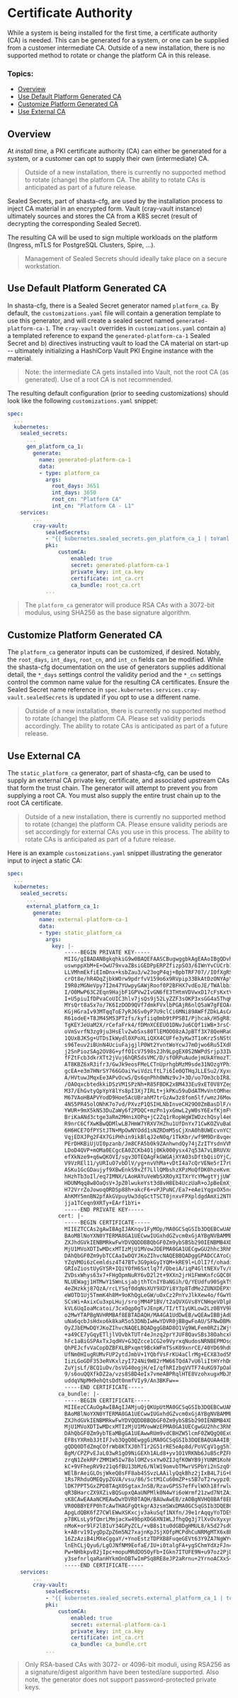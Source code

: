 # Certificate Authority

While a system is being installed for the first time, a certificate authority (CA) is needed. This can be
generated for a system, or one can be supplied from a customer intermediate CA. Outside of a new
installation, there is no supported method to rotate or change the platform CA in this release.

### Topics:
   * [Overview](#overview)
   * [Use Default Platform Generated CA](#use-default-platform-generated-ca)
   * [Customize Platform Generated CA](#customize-platform-generated-ca)
   * [Use External CA](#use-external-ca)

## Overview

At *install time*, a PKI certificate authority (CA) can either be generated for a system, or a customer can opt to supply their own (intermediate) CA.

> Outside of a new installation, there is currently no supported method to rotate (change) the platform CA. The ability to rotate CAs is anticipated as part of a future release.

Sealed Secrets, part of shasta-cfg, are used by the installation process to inject CA material in an encrypted form. Vault (cray-vault instance) ultimately sources and stores the CA from a K8S secret (result of decrypting the corresponding Sealed Secret).

The resulting CA will be used to sign multiple workloads on the platform (Ingress, mTLS for PostgreSQL Clusters, Spire, ...).

> Management of Sealed Secrets should ideally take place on a secure workstation.

## Use Default Platform Generated CA

In shasta-cfg, there is a Sealed Secret generator named `platform_ca`. By default, the `customizations.yaml` file will contain a generation template to use this generator, and will create a sealed secret named `generated-platform-ca-1`. The `cray-vault` overrides in `customizations.yaml` contain a) a templated reference to expand the `generated-platform-ca-1` Sealed Secret and b) directives instructing vault to load the CA material on start-up -- ultimately initializing a HashiCorp Vault PKI Engine instance with the material.

> Note: the intermediate CA gets installed into Vault, not the root CA (as generated). Use of a root CA is not recommended.

The resulting default configuration (prior to seeding customizations) should look like the following `customizations.yaml` snippet:

```yaml
spec:
  ...
  kubernetes:
    sealed_secrets:
      ...
      gen_platform_ca_1:
        generate:
          name: generated-platform-ca-1
          data:
          - type: platform_ca
            args:
              root_days: 3651
              int_days: 3650
              root_cn: "Platform CA"
              int_cn: "Platform CA - L1"
    services:
        ...
        cray-vault:
            sealedSecrets:
            - "{{ kubernetes.sealed_secrets.gen_platform_ca_1 | toYaml }}"
            pki:
                customCA:
                    enabled: true
                    secret: generated-platform-ca-1
                    private_key: int_ca.key
                    certificate: int_ca.crt
                    ca_bundle: root_ca.crt
            ...
```

> The `platform_ca` generator will produce RSA CAs with a 3072-bit modulus, using SHA256 as the base signature algorithm.

## Customize Platform Generated CA

The `platform_ca` generator inputs can be customized, if desired. Notably, the `root_days`, `int_days`, `root_cn`, and `int_cn` fields can be modified. While the shasta-cfg documentation on the use of generators supplies additional detail, the `*_days` settings control the validity period and the `*_cn` settings control the common name value for the resulting CA certificates. Ensure the Sealed Secret name reference in `spec.kubernetes.services.cray-vault.sealedSecrets` is updated if you opt to use a different name.

> Outside of a new installation, there is currently no supported method to rotate (change) the platform CA. Please set validity periods accordingly. The ability to rotate CAs is anticipated as part of a future release.

## Use External CA

The `static_platform_ca` generator, part of shasta-cfg, can be used to supply an external CA private key, certificate, and associated upstream CAs that form the trust chain. The generator will attempt to prevent you from supplying a root CA. You must also supply the entire trust chain up to the root CA certificate.

> Outside of a new installation, there is currently no supported method to rotate (change) the platform CA. Please ensure validity periods are set accordingly for external CAs you use in this process. The ability to rotate CAs is anticipated as part of a future release.

Here is an example `customizations.yaml` snippet illustrating the generator input to inject a static CA:

```yaml
spec:
  ...
  kubernetes:
    sealed_secrets:
      ...
      external_platform_ca_1:
        generate:
          name: external-platform-ca-1
          data:
          - type: static_platform_ca
            args:
              key: |-
                  -----BEGIN PRIVATE KEY-----
                  MIIG/gIBADANBgkqhkiG9w0BAQEFAASCBugwggbkAgEAAoIBgQDvhzXCUmGalTDo
                  uswnppXbM+E+OwU79xvaZBsiGEDPpERPZfizpSO3/6IWnYvCUCrb1V4rIhkSKGYq
                  LLVMhmEkfiEImDnx+ksbZau3/w23ogP4qj+BpbTRF707//IOfXgRSD1Q+mVQ7MVo
                  crOt8e/hR4DqZjbkWOrw9pdrfvV159o6x9RVpip33BkAtDzONYApY6ePhzS1BFmo
                  I9R0zMGNeVpy7I2m47YUwpyGAWjRoof0P2BFHX7vdEoJE/TWAlbbiqlM9OHmR85J
                  I/O0MwP63C2Eqn9HajbF1GPVw2IvGN6fE3THtmVDVwxD17cFsKxtVl8gMHljkw9V
                  I+U5piuIfDPvaCoUIC3hlv7jsQs9j52LyZZF3sOKP3xsGG4a5ThqK08EKEgrFovg
                  MYsQrt8aSx7o/7K6IzDOD9QVf7dmkFVxlbPGAjR6nlQ5aW7gFEOAr1CbbZFS+lKi
                  KGjHGraIv93MTqqToE7yRJ6Sv0yP7U9clCi6MNi89AWFfZDkLAsCAwEAAQKCAYAW
                  R61odeE+T8JM45M53PTzfs/kyfiiq0mb9tPPSBI/Pjhcak/H5gR8iPq6v8zQNkTG
                  TgKEYJeUaM2X/rCefaFrk4/fDMnXCEEUO1DNvJu6CQf1iWB+3rsC+AJSImyRjHou
                  oVmSvrfN3zg9ju3HsElv2wbSxs80TlEMOOO8zAJpBTf3X78QeHRa0c5BkoJVbASP
                  1QUxBJKSg+UTDsIkWydl0XPoXLiQXX4CUFfe3yKw3T1oKrz5sNSt0VNRpNmRToY3
                  s96Teuv2iBUnN4UciuFajgjlP0Wt2YvntWoYcwJ7mOjwo6Ru5IXdPMeLBx/xKeLF
                  j2SnPiozSAg2OV8G+yffOIcV7598s2Jh9LpgEX0S2NWPdSrjp33IWM9clivzQXaV
                  fFZtFcb3dkrXTt2jVuj6hQR5dsVMC/D/sfORPuAudejmUkAYmozTI9vgcOJpWw3h
                  AT8KBZ6xR3ifr3/GwJk9eosFMeLCTnUprhgbMzM9sde31NOzgYPhiPrN4GJRp4EC
                  gcEA+e3m7HNrSY766GOaiYwiVdzLftL7i6Ie0QTHqJLLESu2/XyxuoML6IRXc+Df
                  A/HVtuwJMqxEe3APvOcwS/Qs6qnPhh0WNz9vJ+3D/uo7Om3cbIR8J6QlsQID9Kas
                  /OAOqxcbtedkkiDSzVM1SPzNh+R85FBDK2xBM433Eu9xET0V8YZegT99SWg72l8+
                  M37/EhGvtyQpYpY8lYs8pI3Xj7IRLt+jkPKu59uDdATMvVntOMheddpTwYW7XdUI
                  M67VAoHBAPVYodD9Hoe5AcUBrahM7trGzAw3z8fom5lf/wmzJ6Mow8lgH6tliwCs
                  4NS5PR45olONhK7o7vd/PXvzP1QSIHLNbInveCH29O0ZmBasDlF/eDT+Hcdzq0sw
                  YWUR+9mX5kNS3DuZaWy6f2PDQC+mzPn1yxGmwL2yW0sY6ExfKjmFVSjqG7Mt/oMo
                  BriKaANd3ctge3aRm2MHniXOPq+jC2Zq1rRopWgWIWDzchQsyl4e6iHs5s80nQsE
                  R9nrC6CfXwKBwQDMlwLB7HmW7YRXV7HZhu1UfDnYx71CwKOZVuBaDlBM7gwN1VVn
                  6H6HCE7OfPYStJTN+MpOwNYOdd1sNZRDmM5sCjXnA0h8UWEcvnYC5ps1aVlXO9ym
                  VqjEDXJPg2F4X7GiPHhin9ikBlqJ2eN0q/1TkKbr/wf9M9Dr8vqedYOJKQgdfnE+
                  PErDHKBiUjUI0pzanb/Jm8CFA5b0k9ZAnhwndQy74jZzITYsdnVVM9il6EdYhC1P
                  LDoD4QVP+mOMa0ECgcEA0ZCKb4O1j0Kk000ysx47q53A7vLBRUVXmzOXGgbwZXpN
                  efXkNze9+q6wQKOVI/sgv3OTEQAgFkGWGAjXYA03sDftbQiiOYjC/r8s3LjMZiqW
                  V9VzREl11/yURIuO7vbDlV/yg+nvVhMa+vDtI4a7cQrVENe5rI7rUgMNcSacX5OX
                  ASKu1GcGDaujyf9XBwEnkS9xZf7LllQMbshzXPzMoQfDK0hzeKvmiPSIzdjQZoLL
                  hHzhTb3oIl/eq7IMNX/LAoHAYuVeWbSXROyXITXrYcYMwgtYjjUWThQmrLQImJjj
                  HDUNMqq8w8OaQsV+JpZ0lwukeYst3d8vH8Eb4UczUaR+oJpBeEmXjXCGYG4Ec1EQ
                  H72VrrZoJowoqORDSp88h+akcF6+vPJPuNC/Ea7+eAeiYqgxOX5nc2uLjZxBt4OC
                  AhKMY5mnBN2pfAkGVpuyUw3dqGctTSCT0jnxvFPXpldgdAmXi2NTPqPd0IzmLKNG
                  jja1TCeqn9XRTy+EArf1bYi+
                  -----END PRIVATE KEY-----
                cert: |-
                  -----BEGIN CERTIFICATE-----
                  MIIEZTCCAs2gAwIBAgIJAKnqv1FyMOp/MA0GCSqGSIb3DQEBCwUAMFsxDzANBgNV
                  BAoMBlNoYXN0YTERMA8GA1UECwwIUGxhdGZvcm0xGjAYBgNVBAMMEVJvb3QgR2Vu
                  ZXJhdGVkIENBMRkwFwYDVQQDDBBQbGF0Zm9ybSBSb290IENBMB4XDTIwMDcwMTIz
                  MjU1MVoXDTIwMDcxMTIzMjU1MVowJDEPMA0GA1UECgwGU2hhc3RhMREwDwYDVQQL
                  DAhQbGF0Zm9ybTCCAaIwDQYJKoZIhvcNAQEBBQADggGPADCCAYoCggGBAO+HNcJS
                  YZqVMOi6zCemldsz4T47BTv3G9pkGyIYQM+kRE9l+LOlI7f/ohadi8JQKtvVXisi
                  GRIoZiostUyGYSR+IQiYOfH6Sxtlq7f/DbeiA/iqP4GltNEXvTv/8g59eBFIPVD6
                  ZVDsxWhys63x7+FHgOpmNuRY6vD2l2t+9XXn2jrH1FWmKnfcGQC0PM41gCljp4+H
                  NLUEWagj1HTMwY15WnLsjabjthTCnIYBaNGih/Q/YEUdfu90SgkT9NYCVtuKqUz0
                  4eZHzkkj87QzA/rcLYSqf0dqNsXUY9XDYi8Y3p8TdMe2ZUNXDEPXtwWwrG1WXyAw
                  eWOTD1Uj5TmmK4h8M+9oKhQgLeGW/uOxCz2PnYvJlkXew4o/fGwYbhrlOGorTwQo
                  SCsWi+AxixCu3xpLHuj/srojMM4P1BV/t2aQVXGVs8YCNHqeVDlpbuAUQ4CvUJtt
                  kVL6UqIoaMcatoi/3cxOqpOgTvJEnpK/TI/tT1yUKLow2Lz0BYV9kOQsCwIDAQAB
                  o2MwYTAPBgNVHRMBAf8EBTADAQH/MA4GA1UdDwEB/wQEAwIBBjAdBgNVHQ4EFgQU
                  uNa6qcbJsHdxo6k8kaR5o53DNbIwHwYDVR0jBBgwFoAU/SFNwDBMcAYWBC2SCsDf
                  OyZJbEMwDQYJKoZIhvcNAQELBQADggGBAD8O1Vg9WLFem0RZiZWjtXiNOTZmaksE
                  +a49CE7yGqyETljlVOvbkTUTr4eJnzq2prYJUF8QavSBs38OahcxkTU2GOawZa09
                  hFc1aBiGSPAxTxJqdHV+G3QZcce1CG2e9VyrxqNudosNRNBEPMOsgg4LpvlRqMfm
                  QhPEJcfvVaCopDZBFXLBPxqmt9BckWFmTSsK09xnrCE/40YD69hdUQ6USJaz9/cd
                  UfNm0HIugRUMvFUP2ytdJmbV+1YQbfVsFrKU4aClrMg+ECX83od5N1TUNQwMePLh
                  IizLGoGDF353eRVKxlzyI724Ni9W82rMW66TQdA7vU6liItHYrhDmcZ+mK2R0F5B
                  ZuYjsLf/BCQ1uDv/bsVG40ogjH/eI/qfhRIzbgVVTF74uKG97pOakp2iQaG9USFd
                  9/s6ouQQXfkDZ2a/vzs8SBD4eIx7vmeABPRqlHTE8VzohxugxMbJNMdZRPGrEeH6
                  uddqVNpMH9ehQtsDdt0nmfVIy9/An3BKFw==
                  -----END CERTIFICATE-----
                ca_bundle: |-
                  -----BEGIN CERTIFICATE-----
                  MIIEezCCAuOgAwIBAgIJAMjuQjQKUpUtMA0GCSqGSIb3DQEBCwUAMFsxDzANBgNV
                  BAoMBlNoYXN0YTERMA8GA1UECwwIUGxhdGZvcm0xGjAYBgNVBAMMEVJvb3QgR2Vu
                  ZXJhdGVkIENBMRkwFwYDVQQDDBBQbGF0Zm9ybSBSb290IENBMB4XDTIwMDcwMTIz
                  MjU1MVoXDTIwMDcxMTIzMjU1MVowWzEPMA0GA1UECgwGU2hhc3RhMREwDwYDVQQL
                  DAhQbGF0Zm9ybTEaMBgGA1UEAwwRUm9vdCBHZW5lcmF0ZWQgQ0ExGTAXBgNVBAMM
                  EFBsYXRmb3JtIFJvb3QgQ0EwggGiMA0GCSqGSIb3DQEBAQUAA4IBjwAwggGKAoIB
                  gQDQ0DTdZmqCOfrWb8KTXJ0hT1r2G51rRE5eAp8d/PoVCgV1gg5h1+jbiv3yYd2R
                  BgM/CPZPvEJaL03wR1gO9NiGEXh1ALd8+yv1O1VRKNb6JuB5cPZFHE3Z8El6aGMc
                  zrqN1ZekRPrZMM1W5Iw78olOMZvsxYw0ZIJqfKOWYB9jYUNM1KohHVj65f/HD/Em
                  kC+9VFhepRV9z21q6fBU13bMz6/NlW19omvbTMwrVSPbYi2nSzqOfi00GXmVh/9Q
                  WElBrAeiGLOsjWkeQ8sFF8ab4SSvzLAAilyQqkBhz2jIxB4L7iG+b9KEgVLeOoMH
                  1Rs7RhduOMEQypZGVA/vsu/86/5ctM1Cu60mZP+s5B7oT2rwypz0ihLiVCaDCcS5
                  lDK7PPT5GxZPD8TAqX0SgtaxJnSB/RzavGPSS7efFvlWXh18frwlwa+FgOnyCw1/
                  qR3BHarcZX9XZivBQSupxQAaUNPMlk0N4wYi6oWrmf21zwd7NtZAinxC2F98J1sn
                  sK8CAwEAAaNCMEAwDwYDVR0TAQH/BAUwAwEB/zAOBgNVHQ8BAf8EBAMCAQYwHQYD
                  VR0OBBYEFP0hTcAwTHAGFgQtkgrA3zsmSWxDMA0GCSqGSIb3DQEBCwUAA4IBgQAp
                  ApgLdQBK6fZ7CWlEWwXSKxcjv3akuSqf1NXfn/J9e1rAqqyYoTDE9DXG9dYHL9OA
                  p78KLsLy9fQmrLMmjacXw49bpXDG6XN1WLJfhgQg3j7lXvOvXyxynOgKDtBlroiU
                  nMoK+or9lF2lBIuY34GPyZCL/+vB8s1tu0dGBDgHMUL8/k5d27sdGZZUljC7CgcC
                  k+ABrv19IygDpZpZ6m5N27xajnKpJSjXOfpMCPdhCuNRMgMTX6x8bxZzVAx9ogQ8
                  16ZzAziB4iMXeCggaY/+YnoEstzTDPXB8FuqeGEVt63Y9ZA7NgWYvVExtKFGGhOL
                  lnEhCLjQyu6/LgOJNfNM9EofaE/IU+i0talgFA+ygSChmYdXzFJn4EfAY9XbwEwV
                  Pw+NHbkpv82jIpc+mopuMRdDO5OyFb+IGkn7ITUFE9N+u97oz2PjD5nQ/Z5DGjBu
                  y3sefnrlqaRanHYkmOnOBTwImPSq8RE8eJP2aRrnu+2YrnoACXxS+XWUXtNhXJ4=
                  -----END CERTIFICATE-----
    services:
        ...
        cray-vault:
            sealedSecrets:
            - "{{ kubernetes.sealed_secrets.external_platform_ca_1 | toYaml }}"
            pki:
                customCA:
                    enabled: true
                    secret: external-platform-ca-1
                    private_key: int_ca.key
                    certificate: int_ca.crt
                    ca_bundle: ca_bundle.crt
            ...
```

> Only RSA-based CAs with 3072- or 4096-bit moduli, using RSA256 as a signature/digest algorithm have been tested/are supported. Also note, the generator does not support password-protected private keys.
